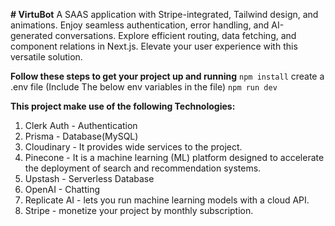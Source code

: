 __# VirtuBot__
A SAAS application with Stripe-integrated, Tailwind design, and animations. Enjoy seamless authentication, error handling, and AI-generated conversations. Explore efficient routing, data fetching, and component relations in Next.js. Elevate your user experience with this versatile solution.

**Follow these steps to get your project up and running**
```npm install```
create a .env file (Include The below env variables in the file)
```npm run dev```

**This project make use of the following Technologies:**
1) Clerk Auth - Authentication 
2) Prisma - Database(MySQL)
3) Cloudinary - It provides wide services to the project.
4) Pinecone - It is a machine learning (ML) platform designed to accelerate the deployment of search and recommendation systems.
5) Upstash - Serverless Database
6) OpenAI - Chatting
7) Replicate AI -  lets you run machine learning models with a cloud API.
8) Stripe - monetize your project by monthly subscription. 
